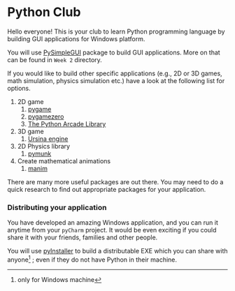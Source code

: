 # Python Club

Hello everyone! This is your club to learn Python programming language by building GUI
applications for Windows platform.

You will use [PySimpleGUI](https://pysimplegui.readthedocs.io/en/latest/) package to build GUI applications. More on that can be found in `Week 2` directory.

If you would like to build other specific applications (e.g., 2D or 3D games, math simulation, physics simulation etc.) have a 
look at the following list for options.

1. 2D game
   1. [pygame](https://www.pygame.org/wiki/GettingStarted)
   2. [pygamezero](https://pygame-zero.readthedocs.io/en/stable/#)
   3. [The Python Arcade Library](https://api.arcade.academy/en/latest/index.html)
2. 3D game
   1. [Ursina engine](https://www.ursinaengine.org/)
3. 2D Physics library
   1. [pymunk](http://www.pymunk.org/en/latest/)
4. Create mathematical animations
   1. [manim](https://www.manim.community/)

There are many more useful packages are out there. You may need to do a quick research to
find out appropriate packages for your application.

### Distributing your application
You have developed an amazing Windows application, and you can run it anytime from your `pyCharm` project.
It would be even exciting if you could share it with your friends, families and other people. 

You will use [pyInstaller](https://pyinstaller.org/en/stable/) to build a distributable EXE which you can share with anyone[^1]
; even if they do not have Python in their machine.

[^1]: only for Windows machine